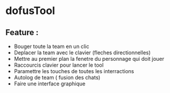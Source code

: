 # dofusTool
## Feature : 
 - Bouger toute la team en un clic
 - Deplacer la team avec le clavier (fleches directionnelles)
 - Mettre au premier plan la fenetre du personnage qui doit jouer
 - Raccourcis clavier pour lancer le tool
 - Paramettre les touches de toutes les interractions
 - Autolog de team ( fusion des chats)
 - Faire une interface graphique
